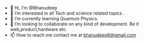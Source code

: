 - 👋 Hi, I’m @Bhanudeep
- 👀 I’m interested in all Tech and science related topics . 
- 🌱 I’m currently learning Quantum Physics.
- 💞️ I’m looking to collaborate on any kind of development. Be it web,product,hardware etc.
- 📫 How to reach me contact me at bhanudeep6@gmail.com

<!---
Bhanudeep/Bhanudeep is a ✨ special ✨ repository because its `README.md` (this file) appears on your GitHub profile.
You can click the Preview link to take a look at your changes.
--->
